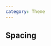 ```yaml
---
category: Theme
---
```


<script setup lang="ts">
import Table from './components/Table.vue'
import { spacing } from './components/utils'

const items = (spacing as Function)()
</script>

## Spacing
<Table :items="items"/>
